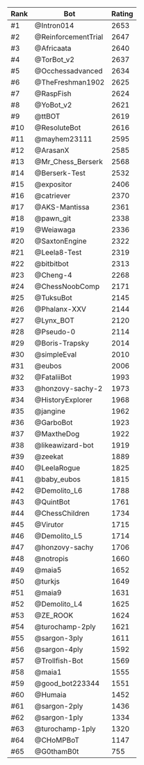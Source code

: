 Rank|Bot|Rating
---|---|---
#1|@Intron014|2653
#2|@ReinforcementTrial|2647
#3|@Africaata|2640
#4|@TorBot_v2|2637
#5|@Occhessadvanced|2634
#6|@TheFreshman1902|2625
#7|@RaspFish|2624
#8|@YoBot_v2|2621
#9|@ttBOT|2619
#10|@ResoluteBot|2616
#11|@mayhem23111|2595
#12|@ArasanX|2585
#13|@Mr_Chess_Berserk|2568
#14|@Berserk-Test|2532
#15|@expositor|2406
#16|@catriever|2370
#17|@AKS-Mantissa|2361
#18|@pawn_git|2338
#19|@Weiawaga|2336
#20|@SaxtonEngine|2322
#21|@Leela8-Test|2319
#22|@bitbitbot|2313
#23|@Cheng-4|2268
#24|@ChessNoobComp|2171
#25|@TuksuBot|2145
#26|@Phalanx-XXV|2144
#27|@Lynx_BOT|2120
#28|@Pseudo-0|2114
#29|@Boris-Trapsky|2014
#30|@simpleEval|2010
#31|@eubos|2006
#32|@FataliiBot|1993
#33|@honzovy-sachy-2|1973
#34|@HistoryExplorer|1968
#35|@jangine|1962
#36|@GarboBot|1923
#37|@MaxtheDog|1922
#38|@likeawizard-bot|1919
#39|@zeekat|1889
#40|@LeelaRogue|1825
#41|@baby_eubos|1815
#42|@Demolito_L6|1788
#43|@QuintBot|1761
#44|@ChessChildren|1734
#45|@Virutor|1715
#46|@Demolito_L5|1714
#47|@honzovy-sachy|1706
#48|@notropis|1660
#49|@maia5|1652
#50|@turkjs|1649
#51|@maia9|1631
#52|@Demolito_L4|1625
#53|@ZE_ROOK|1624
#54|@turochamp-2ply|1621
#55|@sargon-3ply|1611
#56|@sargon-4ply|1592
#57|@Trollfish-Bot|1569
#58|@maia1|1555
#59|@good_bot223344|1551
#60|@Humaia|1452
#61|@sargon-2ply|1436
#62|@sargon-1ply|1334
#63|@turochamp-1ply|1320
#64|@CHoMPBoT|1147
#65|@G0thamB0t|755
